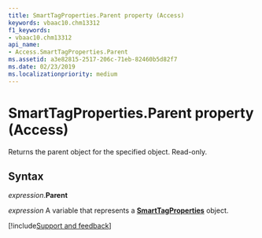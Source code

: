 ```yaml
---
title: SmartTagProperties.Parent property (Access)
keywords: vbaac10.chm13312
f1_keywords:
- vbaac10.chm13312
api_name:
- Access.SmartTagProperties.Parent
ms.assetid: a3e82815-2517-206c-71eb-82460b5d82f7
ms.date: 02/23/2019
ms.localizationpriority: medium
---
```



# SmartTagProperties.Parent property (Access)

Returns the parent object for the specified object. Read-only.


## Syntax

_expression_.**Parent**

_expression_ A variable that represents a **[SmartTagProperties](Access.SmartTagProperties.md)** object.




[!include[Support and feedback](~/includes/feedback-boilerplate.md)]